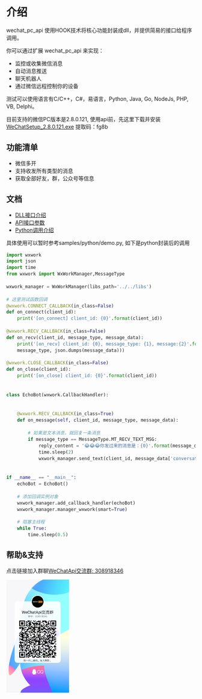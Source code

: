 介绍
=============================
wechat_pc_api 使用HOOK技术将核心功能封装成dll，并提供简易的接口给程序调用。

你可以通过扩展 wechat_pc_api 来实现：

* 监控或收集微信消息
* 自动消息推送
* 聊天机器人
* 通过微信远程控制你的设备

测试可以使用语言有C/C++，C#，易语言，Python, Java, Go, NodeJs, PHP, VB, Delphi。

目前支持的微信PC版本是2.8.0.121, 使用api前，先这里下载并安装[WeChatSetup_2.8.0.121.exe](https://pan.baidu.com/s/1Mg4GAzE--Qx9CMLPpvzOLA)  提取码：fg8b


功能清单
-----------------------------------
- 微信多开
- 支持收发所有类型的消息
- 获取全部好友，群，公众号等信息

文档
----------------------------
- [DLL接口介绍](doc/dll.md)
- [API接口参数](https://www.showdoc.com.cn/579570325733136)
- [Python调用介绍](doc/python.md)


具体使用可以暂时参考samples/python/demo.py, 如下是python封装后的调用

```python
import wxwork
import json
import time
from wxwork import WxWorkManager,MessageType

wxwork_manager = WxWorkManager(libs_path='../../libs')

# 这里测试函数回调
@wxwork.CONNECT_CALLBACK(in_class=False)
def on_connect(client_id):
    print('[on_connect] client_id: {0}'.format(client_id))

@wxwork.RECV_CALLBACK(in_class=False)
def on_recv(client_id, message_type, message_data):
    print('[on_recv] client_id: {0}, message_type: {1}, message:{2}'.format(client_id, 
    message_type, json.dumps(message_data)))

@wxwork.CLOSE_CALLBACK(in_class=False)
def on_close(client_id):
    print('[on_close] client_id: {0}'.format(client_id))


class EchoBot(wxwork.CallbackHandler):


    @wxwork.RECV_CALLBACK(in_class=True)
    def on_message(self, client_id, message_type, message_data):

        # 如果是文本消息，就回复一条消息
        if message_type == MessageType.MT_RECV_TEXT_MSG:
            reply_content = '😂😂😂你发过来的消息是：{0}'.format(message_data['content'])
            time.sleep(2)
            wxwork_manager.send_text(client_id, message_data['conversation_id'], reply_content)


if __name__ == "__main__":
    echoBot = EchoBot()

    # 添加回调实例对象
    wxwork_manager.add_callback_handler(echoBot)
    wxwork_manager.manager_wxwork(smart=True)

    # 阻塞主线程
    while True:
        time.sleep(0.5)

```


帮助&支持
-------------------------
点击链接加入群聊[WeChatApi交流群: 308918346](https://jq.qq.com/?_wv=1027&k=EfM5FKpY)

<img src="./doc/qqgroup.jpg" height="300" />
